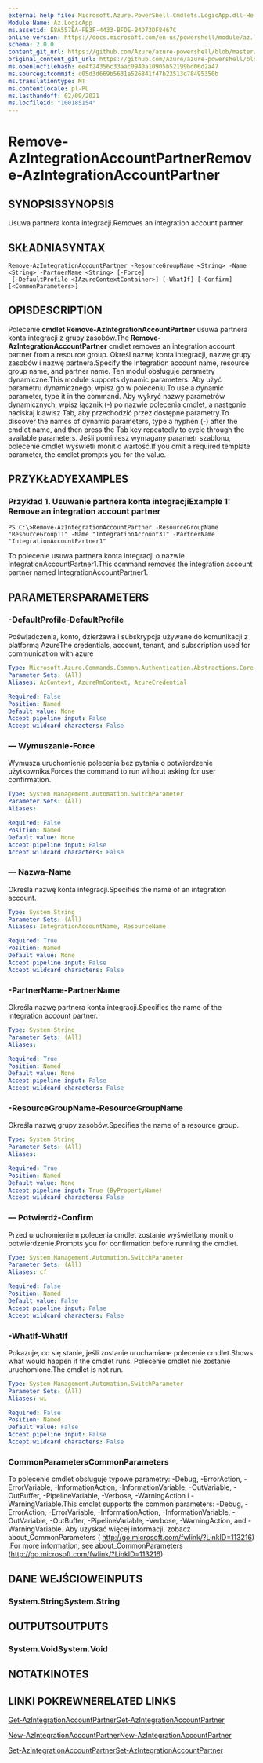 ```yaml
---
external help file: Microsoft.Azure.PowerShell.Cmdlets.LogicApp.dll-Help.xml
Module Name: Az.LogicApp
ms.assetid: E8A557EA-FE3F-4433-BFDE-B4D73DF8467C
online version: https://docs.microsoft.com/en-us/powershell/module/az.logicapp/remove-azintegrationaccountpartner
schema: 2.0.0
content_git_url: https://github.com/Azure/azure-powershell/blob/master/src/LogicApp/LogicApp/help/Remove-AzIntegrationAccountPartner.md
original_content_git_url: https://github.com/Azure/azure-powershell/blob/master/src/LogicApp/LogicApp/help/Remove-AzIntegrationAccountPartner.md
ms.openlocfilehash: ee4f24356c33aac0940a10905b52199bd06d2a47
ms.sourcegitcommit: c05d3d669b5631e526841f47b22513d78495350b
ms.translationtype: MT
ms.contentlocale: pl-PL
ms.lasthandoff: 02/09/2021
ms.locfileid: "100185154"
---
```

# <span data-ttu-id="849bd-101">Remove-AzIntegrationAccountPartner</span><span class="sxs-lookup"><span data-stu-id="849bd-101">Remove-AzIntegrationAccountPartner</span></span>

## <span data-ttu-id="849bd-102">SYNOPSIS</span><span class="sxs-lookup"><span data-stu-id="849bd-102">SYNOPSIS</span></span>
<span data-ttu-id="849bd-103">Usuwa partnera konta integracji.</span><span class="sxs-lookup"><span data-stu-id="849bd-103">Removes an integration account partner.</span></span>

## <span data-ttu-id="849bd-104">SKŁADNIA</span><span class="sxs-lookup"><span data-stu-id="849bd-104">SYNTAX</span></span>

```
Remove-AzIntegrationAccountPartner -ResourceGroupName <String> -Name <String> -PartnerName <String> [-Force]
 [-DefaultProfile <IAzureContextContainer>] [-WhatIf] [-Confirm] [<CommonParameters>]
```

## <span data-ttu-id="849bd-105">OPIS</span><span class="sxs-lookup"><span data-stu-id="849bd-105">DESCRIPTION</span></span>
<span data-ttu-id="849bd-106">Polecenie **cmdlet Remove-AzIntegrationAccountPartner** usuwa partnera konta integracji z grupy zasobów.</span><span class="sxs-lookup"><span data-stu-id="849bd-106">The **Remove-AzIntegrationAccountPartner** cmdlet removes an integration account partner from a resource group.</span></span>
<span data-ttu-id="849bd-107">Określ nazwę konta integracji, nazwę grupy zasobów i nazwę partnera.</span><span class="sxs-lookup"><span data-stu-id="849bd-107">Specify the integration account name, resource group name, and partner name.</span></span>
<span data-ttu-id="849bd-108">Ten moduł obsługuje parametry dynamiczne.</span><span class="sxs-lookup"><span data-stu-id="849bd-108">This module supports dynamic parameters.</span></span>
<span data-ttu-id="849bd-109">Aby użyć parametru dynamicznego, wpisz go w poleceniu.</span><span class="sxs-lookup"><span data-stu-id="849bd-109">To use a dynamic parameter, type it in the command.</span></span>
<span data-ttu-id="849bd-110">Aby wykryć nazwy parametrów dynamicznych, wpisz łącznik (-) po nazwie polecenia cmdlet, a następnie naciskaj klawisz Tab, aby przechodzić przez dostępne parametry.</span><span class="sxs-lookup"><span data-stu-id="849bd-110">To discover the names of dynamic parameters, type a hyphen (-) after the cmdlet name, and then press the Tab key repeatedly to cycle through the available parameters.</span></span>
<span data-ttu-id="849bd-111">Jeśli pominiesz wymagany parametr szablonu, polecenie cmdlet wyświetli monit o wartość.</span><span class="sxs-lookup"><span data-stu-id="849bd-111">If you omit a required template parameter, the cmdlet prompts you for the value.</span></span>

## <span data-ttu-id="849bd-112">PRZYKŁADY</span><span class="sxs-lookup"><span data-stu-id="849bd-112">EXAMPLES</span></span>

### <span data-ttu-id="849bd-113">Przykład 1. Usuwanie partnera konta integracji</span><span class="sxs-lookup"><span data-stu-id="849bd-113">Example 1: Remove an integration account partner</span></span>
```
PS C:\>Remove-AzIntegrationAccountPartner -ResourceGroupName "ResourceGroup11" -Name "IntegrationAccount31" -PartnerName "IntegrationAccountPartner1"
```

<span data-ttu-id="849bd-114">To polecenie usuwa partnera konta integracji o nazwie IntegrationAccountPartner1.</span><span class="sxs-lookup"><span data-stu-id="849bd-114">This command removes the integration account partner named IntegrationAccountPartner1.</span></span>

## <span data-ttu-id="849bd-115">PARAMETERS</span><span class="sxs-lookup"><span data-stu-id="849bd-115">PARAMETERS</span></span>

### <span data-ttu-id="849bd-116">-DefaultProfile</span><span class="sxs-lookup"><span data-stu-id="849bd-116">-DefaultProfile</span></span>
<span data-ttu-id="849bd-117">Poświadczenia, konto, dzierżawa i subskrypcja używane do komunikacji z platformą Azure</span><span class="sxs-lookup"><span data-stu-id="849bd-117">The credentials, account, tenant, and subscription used for communication with azure</span></span>

```yaml
Type: Microsoft.Azure.Commands.Common.Authentication.Abstractions.Core.IAzureContextContainer
Parameter Sets: (All)
Aliases: AzContext, AzureRmContext, AzureCredential

Required: False
Position: Named
Default value: None
Accept pipeline input: False
Accept wildcard characters: False
```

### <span data-ttu-id="849bd-118">— Wymuszanie</span><span class="sxs-lookup"><span data-stu-id="849bd-118">-Force</span></span>
<span data-ttu-id="849bd-119">Wymusza uruchomienie polecenia bez pytania o potwierdzenie użytkownika.</span><span class="sxs-lookup"><span data-stu-id="849bd-119">Forces the command to run without asking for user confirmation.</span></span>

```yaml
Type: System.Management.Automation.SwitchParameter
Parameter Sets: (All)
Aliases:

Required: False
Position: Named
Default value: None
Accept pipeline input: False
Accept wildcard characters: False
```

### <span data-ttu-id="849bd-120">— Nazwa</span><span class="sxs-lookup"><span data-stu-id="849bd-120">-Name</span></span>
<span data-ttu-id="849bd-121">Określa nazwę konta integracji.</span><span class="sxs-lookup"><span data-stu-id="849bd-121">Specifies the name of an integration account.</span></span>

```yaml
Type: System.String
Parameter Sets: (All)
Aliases: IntegrationAccountName, ResourceName

Required: True
Position: Named
Default value: None
Accept pipeline input: False
Accept wildcard characters: False
```

### <span data-ttu-id="849bd-122">-PartnerName</span><span class="sxs-lookup"><span data-stu-id="849bd-122">-PartnerName</span></span>
<span data-ttu-id="849bd-123">Określa nazwę partnera konta integracji.</span><span class="sxs-lookup"><span data-stu-id="849bd-123">Specifies the name of the integration account partner.</span></span>

```yaml
Type: System.String
Parameter Sets: (All)
Aliases:

Required: True
Position: Named
Default value: None
Accept pipeline input: False
Accept wildcard characters: False
```

### <span data-ttu-id="849bd-124">-ResourceGroupName</span><span class="sxs-lookup"><span data-stu-id="849bd-124">-ResourceGroupName</span></span>
<span data-ttu-id="849bd-125">Określa nazwę grupy zasobów.</span><span class="sxs-lookup"><span data-stu-id="849bd-125">Specifies the name of a resource group.</span></span>

```yaml
Type: System.String
Parameter Sets: (All)
Aliases:

Required: True
Position: Named
Default value: None
Accept pipeline input: True (ByPropertyName)
Accept wildcard characters: False
```

### <span data-ttu-id="849bd-126">— Potwierdź</span><span class="sxs-lookup"><span data-stu-id="849bd-126">-Confirm</span></span>
<span data-ttu-id="849bd-127">Przed uruchomieniem polecenia cmdlet zostanie wyświetlony monit o potwierdzenie.</span><span class="sxs-lookup"><span data-stu-id="849bd-127">Prompts you for confirmation before running the cmdlet.</span></span>

```yaml
Type: System.Management.Automation.SwitchParameter
Parameter Sets: (All)
Aliases: cf

Required: False
Position: Named
Default value: False
Accept pipeline input: False
Accept wildcard characters: False
```

### <span data-ttu-id="849bd-128">-WhatIf</span><span class="sxs-lookup"><span data-stu-id="849bd-128">-WhatIf</span></span>
<span data-ttu-id="849bd-129">Pokazuje, co się stanie, jeśli zostanie uruchamiane polecenie cmdlet.</span><span class="sxs-lookup"><span data-stu-id="849bd-129">Shows what would happen if the cmdlet runs.</span></span>
<span data-ttu-id="849bd-130">Polecenie cmdlet nie zostanie uruchomione.</span><span class="sxs-lookup"><span data-stu-id="849bd-130">The cmdlet is not run.</span></span>

```yaml
Type: System.Management.Automation.SwitchParameter
Parameter Sets: (All)
Aliases: wi

Required: False
Position: Named
Default value: False
Accept pipeline input: False
Accept wildcard characters: False
```

### <span data-ttu-id="849bd-131">CommonParameters</span><span class="sxs-lookup"><span data-stu-id="849bd-131">CommonParameters</span></span>
<span data-ttu-id="849bd-132">To polecenie cmdlet obsługuje typowe parametry: -Debug, -ErrorAction, -ErrorVariable, -InformationAction, -InformationVariable, -OutVariable, -OutBuffer, -PipelineVariable, -Verbose, -WarningAction i -WarningVariable.</span><span class="sxs-lookup"><span data-stu-id="849bd-132">This cmdlet supports the common parameters: -Debug, -ErrorAction, -ErrorVariable, -InformationAction, -InformationVariable, -OutVariable, -OutBuffer, -PipelineVariable, -Verbose, -WarningAction, and -WarningVariable.</span></span> <span data-ttu-id="849bd-133">Aby uzyskać więcej informacji, zobacz about_CommonParameters ( http://go.microsoft.com/fwlink/?LinkID=113216) .</span><span class="sxs-lookup"><span data-stu-id="849bd-133">For more information, see about_CommonParameters (http://go.microsoft.com/fwlink/?LinkID=113216).</span></span>

## <span data-ttu-id="849bd-134">DANE WEJŚCIOWE</span><span class="sxs-lookup"><span data-stu-id="849bd-134">INPUTS</span></span>

### <span data-ttu-id="849bd-135">System.String</span><span class="sxs-lookup"><span data-stu-id="849bd-135">System.String</span></span>

## <span data-ttu-id="849bd-136">OUTPUTS</span><span class="sxs-lookup"><span data-stu-id="849bd-136">OUTPUTS</span></span>

### <span data-ttu-id="849bd-137">System.Void</span><span class="sxs-lookup"><span data-stu-id="849bd-137">System.Void</span></span>

## <span data-ttu-id="849bd-138">NOTATKI</span><span class="sxs-lookup"><span data-stu-id="849bd-138">NOTES</span></span>

## <span data-ttu-id="849bd-139">LINKI POKREWNE</span><span class="sxs-lookup"><span data-stu-id="849bd-139">RELATED LINKS</span></span>

[<span data-ttu-id="849bd-140">Get-AzIntegrationAccountPartner</span><span class="sxs-lookup"><span data-stu-id="849bd-140">Get-AzIntegrationAccountPartner</span></span>](./Get-AzIntegrationAccountPartner.md)

[<span data-ttu-id="849bd-141">New-AzIntegrationAccountPartner</span><span class="sxs-lookup"><span data-stu-id="849bd-141">New-AzIntegrationAccountPartner</span></span>](./New-AzIntegrationAccountPartner.md)

[<span data-ttu-id="849bd-142">Set-AzIntegrationAccountPartner</span><span class="sxs-lookup"><span data-stu-id="849bd-142">Set-AzIntegrationAccountPartner</span></span>](./Set-AzIntegrationAccountPartner.md)


